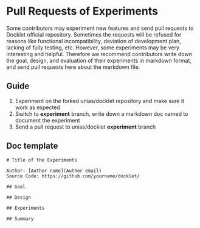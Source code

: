 Pull Requests of Experiments
============================

Some contributors may experiment new features and send pull requests to Docklet official repository. Sometimes the requests will be refused for reasons like functional incompatibility, deviation of development plan, lacking of fully testing, etc. However, some experiments may be very interesting and helpful. Therefore we recommend contributors write down the goal, design, and evaluation of their experiments in markdown format, and send pull requests here about the markdown file.

## Guide 

1. Experiment on the forked unias/docklet repository and make sure it work as expected
2. Switch to **experiment** branch, write down a markdown doc named to document the experiment
3. Send a pull request to unias/docklet **experiment** branch

## Doc template

```
# Title of the Experiments

Author: [Author name](Author email)
Source Code: https://github.com/yourname/docklet/

## Goal

## Design

## Experiments

## Summary

```
